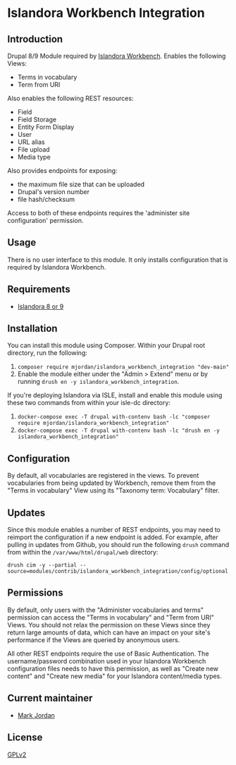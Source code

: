 # Islandora Workbench Integration

## Introduction

Drupal 8/9 Module required by [Islandora Workbench](https://github.com/mjordan/islandora_workbench). Enables the following Views:

* Terms in vocabulary
* Term from URI

Also enables the following REST resources:

* Field
* Field Storage
* Entity Form Display
* User
* URL alias
* File upload
* Media type

Also provides endpoints for exposing:

* the maximum file size that can be uploaded
* Drupal's version number
* file hash/checksum

Access to both of these endpoints requires the 'administer site configuration' permission.

## Usage

There is no user interface to this module. It only installs configuration that is required by Islandora Workbench.

## Requirements

* [Islandora 8 or 9](https://github.com/Islandora/islandora)

## Installation

You can install this module using Composer. Within your Drupal root directory, run the following:

1. `composer require mjordan/islandora_workbench_integration "dev-main"`
1. Enable the module either under the "Admin > Extend" menu or by running `drush en -y islandora_workbench_integration`.

If you're deploying Islandora via ISLE, install and enable this module using these two commands from within your isle-dc directory:

1. `docker-compose exec -T drupal with-contenv bash -lc "composer require mjordan/islandora_workbench_integration"`
2. `docker-compose exec -T drupal with-contenv bash -lc "drush en -y islandora_workbench_integration"`

## Configuration

By default, all vocabularies are registered in the views. To prevent vocabularies from being updated by Workbench, remove them from the "Terms in vocabulary" View using its "Taxonomy term: Vocabulary" filter.

## Updates

Since this module enables a number of REST endpoints, you may need to reimport the configuration if a new endpoint is added. For example, after pulling in updates from Github, you should run the following `drush` command from within the `/var/www/html/drupal/web` directory:

`drush cim -y --partial --source=modules/contrib/islandora_workbench_integration/config/optional`

## Permissions

By default, only users with the "Administer vocabularies and terms" permission can access the "Terms in vocabulary" and "Term from URI" Views. You should not relax the permission on these Views since they return large amounts of data, which can have an impact on your site's performance if the Views are queried by anonymous users.

All other REST endpoints require the use of Basic Authentication. The username/password combination used in your Islandora Workbench configuration files needs to have this permission, as well as "Create new content" and "Create new media" for your Islandora content/media types.

## Current maintainer

* [Mark Jordan](https://github.com/mjordan)

## License

[GPLv2](http://www.gnu.org/licenses/gpl-2.0.txt)
